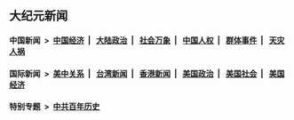 ## 大纪元新闻

#### 中国新闻 &nbsp;>&nbsp; [中国经济](indexes/ncid283/README.md?05062045) &nbsp;| &nbsp; [大陆政治](indexes/ncid277/README.md?05062045) &nbsp;| &nbsp; [社会万象](indexes/ncid282/README.md?05062045) &nbsp;| &nbsp; [中国人权](indexes/ncid278/README.md?05062045) &nbsp;| &nbsp; [群体事件](indexes/ncid279/README.md?05062045) &nbsp;| &nbsp; [天灾人祸](indexes/ncid280/README.md?05062045)

#### 国际新闻 &nbsp;>&nbsp; [美中关系](indexes/nf1412576/README.md?05062045) &nbsp;| &nbsp; [台湾新闻](indexes/ncid1349361/README.md?05062045) &nbsp;| &nbsp; [香港新闻](indexes/ncid1349362/README.md?05062045) &nbsp;| &nbsp; [美国政治](indexes/ncid1078159/README.md?05062045) &nbsp;| &nbsp; [美国社会](indexes/ncid1078160/README.md?05062045) &nbsp;| &nbsp; [美国经济](indexes/ncid1078158/README.md?05062045)

#### 特别专题 &nbsp;>&nbsp; [中共百年历史](https://github.com/easy2view/epoch-special/blob/master/README.md?05062045)  

